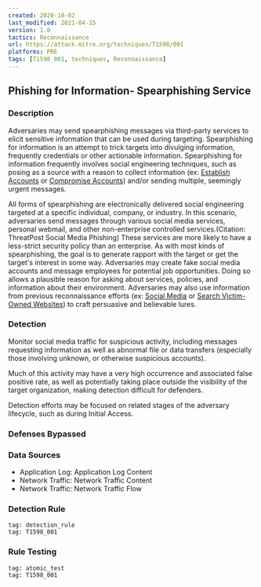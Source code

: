 ```yaml
---
created: 2020-10-02
last_modified: 2021-04-15
version: 1.0
tactics: Reconnaissance
url: https://attack.mitre.org/techniques/T1598/001
platforms: PRE
tags: [T1598_001, techniques, Reconnaissance]
---
```


## Phishing for Information- Spearphishing Service

### Description

Adversaries may send spearphishing messages via third-party services to elicit sensitive information that can be used during targeting. Spearphishing for information is an attempt to trick targets into divulging information, frequently credentials or other actionable information. Spearphishing for information frequently involves social engineering techniques, such as posing as a source with a reason to collect information (ex: [Establish Accounts](https://attack.mitre.org/techniques/T1585) or [Compromise Accounts](https://attack.mitre.org/techniques/T1586)) and/or sending multiple, seemingly urgent messages.

All forms of spearphishing are electronically delivered social engineering targeted at a specific individual, company, or industry. In this scenario, adversaries send messages through various social media services, personal webmail, and other non-enterprise controlled services.(Citation: ThreatPost Social Media Phishing) These services are more likely to have a less-strict security policy than an enterprise. As with most kinds of spearphishing, the goal is to generate rapport with the target or get the target's interest in some way. Adversaries may create fake social media accounts and message employees for potential job opportunities. Doing so allows a plausible reason for asking about services, policies, and information about their environment. Adversaries may also use information from previous reconnaissance efforts (ex: [Social Media](https://attack.mitre.org/techniques/T1593/001) or [Search Victim-Owned Websites](https://attack.mitre.org/techniques/T1594)) to craft persuasive and believable lures.

### Detection

Monitor social media traffic for suspicious activity, including messages requesting information as well as abnormal file or data transfers (especially those involving unknown, or otherwise suspicious accounts).

Much of this activity may have a very high occurrence and associated false positive rate, as well as potentially taking place outside the visibility of the target organization, making detection difficult for defenders.

Detection efforts may be focused on related stages of the adversary lifecycle, such as during Initial Access.

### Defenses Bypassed



### Data Sources

  - Application Log: Application Log Content
  -  Network Traffic: Network Traffic Content
  -  Network Traffic: Network Traffic Flow
### Detection Rule

```query
tag: detection_rule
tag: T1598_001
```

### Rule Testing

```query
tag: atomic_test
tag: T1598_001
```

